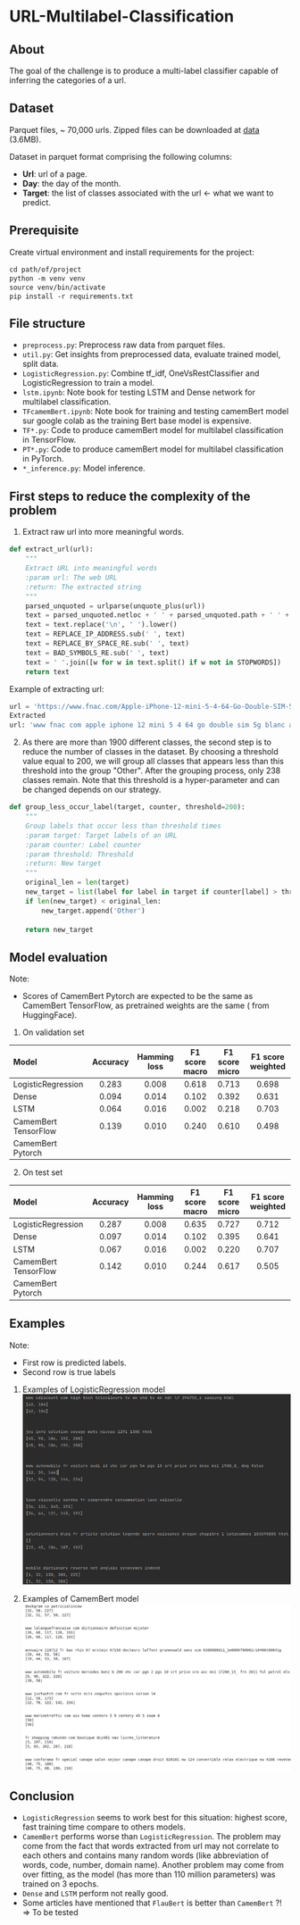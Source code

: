 # URL-Multilabel-Classification

## About

The goal of the challenge is to produce a multi-label classifier capable of inferring the categories of a url.

## Dataset

Parquet files, ~ 70,000 urls. Zipped files can be downloaded
at [data](https://drive.google.com/file/d/1q4EYndbegewI6wc59CiJSY6t9YitnHD4/view?usp=sharing) (3.6MB).

Dataset in parquet format comprising the following columns:

- **Url**: url of a page.
- **Day**: the day of the month.
- **Target**: the list of classes associated with the url ← what we want to predict.

## Prerequisite

Create virtual environment and install requirements for the project:

```
cd path/of/project
python -m venv venv
source venv/bin/activate
pip install -r requirements.txt
```

## File structure

- ```preprocess.py```: Preprocess raw data from parquet files.
- ```util.py```: Get insights from preprocessed data, evaluate trained model, split data.
- ```LogisticRegression.py```: Combine tf_idf, OneVsRestClassifier and LogisticRegression to train a model.
- ```lstm.ipynb```: Note book for testing LSTM and Dense network for multilabel classification.
- ```TFcamemBert.ipynb```: Note book for training and testing camemBert model sur google colab as the training Bert base
  model is expensive.
- ```TF*.py```: Code to produce camemBert model for multilabel classification in TensorFlow.
- ```PT*.py```: Code to produce camemBert model for multilabel classification in PyTorch.
- ```*_inference.py```: Model inference.

## First steps to reduce the complexity of the problem

1. Extract raw url into more meaningful words.

```python
def extract_url(url):
    """
    Extract URL into meaningful words
    :param url: The web URL
    :return: The extracted string
    """
    parsed_unquoted = urlparse(unquote_plus(url))
    text = parsed_unquoted.netloc + ' ' + parsed_unquoted.path + ' ' + parsed_unquoted.params + ' ' + parsed_unquoted.query
    text = text.replace('\n', ' ').lower()
    text = REPLACE_IP_ADDRESS.sub(' ', text)
    text = REPLACE_BY_SPACE_RE.sub(' ', text)
    text = BAD_SYMBOLS_RE.sub(' ', text)
    text = ' '.join([w for w in text.split() if w not in STOPWORDS])
    return text
```

Example of extracting url:

```python
url = 'https://www.fnac.com/Apple-iPhone-12-mini-5-4-64-Go-Double-SIM-5G-Blanc/a13745982/w-4'
Extracted
url: 'www fnac com apple iphone 12 mini 5 4 64 go double sim 5g blanc a13745982 w 4'
```

2. As there are more than 1900 different classes, the second step is to reduce the number of classes in the dataset. By
   choosing a threshold value equal to 200, we will group all classes that appears less than this threshold into the
   group "Other". After the grouping process, only 238 classes remain. Note that this threshold is a hyper-parameter and
   can be changed depends on our strategy.

```python
def group_less_occur_label(target, counter, threshold=200):
    """
    Group labels that occur less than threshold times
    :param target: Target labels of an URL
    :param counter: Label counter
    :param threshold: Threshold
    :return: New target
    """
    original_len = len(target)
    new_target = list(label for label in target if counter[label] > threshold)
    if len(new_target) < original_len:
        new_target.append('Other')

    return new_target
```

## Model evaluation

Note:

- Scores of CamemBert Pytorch are expected to be the same as CamemBert TensorFlow, as pretrained weights are the same (
  from HuggingFace).

1. On validation set

| Model | Accuracy | Hamming loss | F1 score macro | F1 score micro | F1 score weighted |
| :------------- |:-------------:|:-------------:|:-------------:|:-------------:| :-----:|
|LogisticRegression| 0.283 | 0.008 | 0.618 | 0.713 | 0.698 |
|Dense | 0.094 | 0.014 | 0.102 | 0.392 | 0.631 |
| LSTM | 0.064 | 0.016 | 0.002 | 0.218 | 0.703 |
| CamemBert TensorFlow | 0.139 | 0.010 | 0.240 | 0.610 | 0.498 |
| CamemBert Pytorch |

2. On test set

| Model | Accuracy | Hamming loss | F1 score macro | F1 score micro | F1 score weighted |
| :------------- |:-------------:|:-------------:|:-------------:|:-------------:| :-----:|
|LogisticRegression| 0.287 | 0.008 | 0.635 | 0.727 | 0.712 |
|Dense | 0.097 | 0.014 | 0.102 | 0.395 | 0.641 |
| LSTM | 0.067 | 0.016 | 0.002 | 0.220 | 0.707 |
| CamemBert TensorFlow | 0.142 | 0.010 | 0.244 | 0.617 | 0.505 |
| CamemBert Pytorch |

## Examples

Note:

- First row is predicted labels.
- Second row is true labels

1. Examples of LogisticRegression model
   ![LogisticRegression](imgs/LogisticReg.png)

2. Examples of CamemBert model
   ![LogisticRegression](imgs/camemBert.png)

## Conclusion

- ```LogisticRegression``` seems to work best for this situation: highest score, fast training time compare to others
  models.
- ```CamemBert``` performs worse than ```LogisticRegression```. The problem may come from the fact that words extracted
  from url may not correlate to each others and contains many random words (like abbreviation of words, code, number,
  domain name). Another problem may come from over fitting, as the model (has more than 110 million parameters) was
  trained on 3 epochs.
- ```Dense``` and ```LSTM``` perform not really good.
- Some articles have mentioned that ```FlauBert``` is better than ```CamemBert``` ?! => To be tested